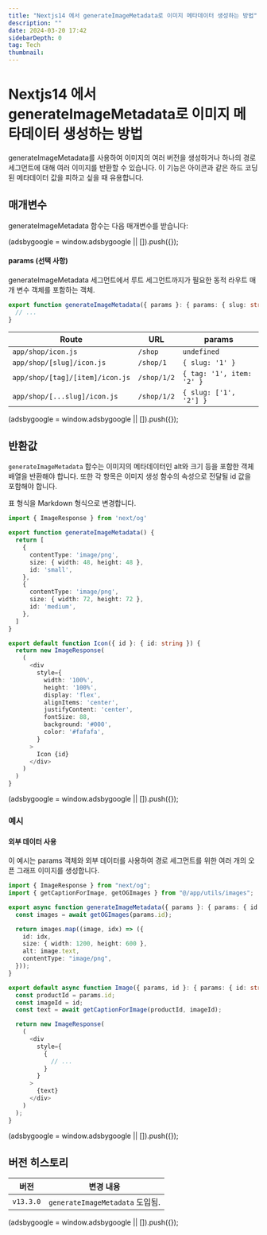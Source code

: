 ```yaml
---
title: "Nextjs14 에서 generateImageMetadata로 이미지 메타데이터 생성하는 방법"
description: ""
date: 2024-03-20 17:42
sidebarDepth: 0
tag: Tech
thumbnail:
---
```


# Nextjs14 에서 generateImageMetadata로 이미지 메타데이터 생성하는 방법

generateImageMetadata를 사용하여 이미지의 여러 버전을 생성하거나 하나의 경로 세그먼트에 대해 여러 이미지를 반환할 수 있습니다. 이 기능은 아이콘과 같은 하드 코딩된 메타데이터 값을 피하고 싶을 때 유용합니다.

## 매개변수

generateImageMetadata 함수는 다음 매개변수를 받습니다:

<!-- ui-log 수평형 -->

<ins class="adsbygoogle"
      style="display:block"
      data-ad-client="ca-pub-4877378276818686"
      data-ad-slot="9743150776"
      data-ad-format="auto"
      data-full-width-responsive="true"></ins>
<component is="script">
(adsbygoogle = window.adsbygoogle || []).push({});
</component>

#### params (선택 사항)

generateImageMetadata 세그먼트에서 루트 세그먼트까지가 필요한 동적 라우트 매개 변수 객체를 포함하는 객체.

```typescript
export function generateImageMetadata({ params }: { params: { slug: string } }) {
  // ...
}
```

| Route                           | URL         | params                    |
| ------------------------------- | ----------- | ------------------------- |
| `app/shop/icon.js`              | `/shop`     | `undefined`               |
| `app/shop/[slug]/icon.js`       | `/shop/1`   | `{ slug: '1' }`           |
| `app/shop/[tag]/[item]/icon.js` | `/shop/1/2` | `{ tag: '1', item: '2' }` |
| `app/shop/[...slug]/icon.js`    | `/shop/1/2` | `{ slug: ['1', '2'] }`    |

<!-- ui-log 수평형 -->

<ins class="adsbygoogle"
      style="display:block"
      data-ad-client="ca-pub-4877378276818686"
      data-ad-slot="9743150776"
      data-ad-format="auto"
      data-full-width-responsive="true"></ins>
<component is="script">
(adsbygoogle = window.adsbygoogle || []).push({});
</component>

## 반환값

`generateImageMetadata` 함수는 이미지의 메타데이터인 alt와 크기 등을 포함한 객체 배열을 반환해야 합니다. 또한 각 항목은 이미지 생성 함수의 속성으로 전달될 id 값을 포함해야 합니다.

표 형식을 Markdown 형식으로 변경합니다.

```typescript
import { ImageResponse } from 'next/og'

export function generateImageMetadata() {
  return [
    {
      contentType: 'image/png',
      size: { width: 48, height: 48 },
      id: 'small',
    },
    {
      contentType: 'image/png',
      size: { width: 72, height: 72 },
      id: 'medium',
    },
  ]
}

export default function Icon({ id }: { id: string }) {
  return new ImageResponse(
    (
      <div
        style={
          width: '100%',
          height: '100%',
          display: 'flex',
          alignItems: 'center',
          justifyContent: 'center',
          fontSize: 88,
          background: '#000',
          color: '#fafafa',
        }
      >
        Icon {id}
      </div>
    )
  )
}
```

<!-- ui-log 수평형 -->

<ins class="adsbygoogle"
      style="display:block"
      data-ad-client="ca-pub-4877378276818686"
      data-ad-slot="9743150776"
      data-ad-format="auto"
      data-full-width-responsive="true"></ins>
<component is="script">
(adsbygoogle = window.adsbygoogle || []).push({});
</component>

### 예시

#### 외부 데이터 사용

이 예시는 params 객체와 외부 데이터를 사용하여 경로 세그먼트를 위한 여러 개의 오픈 그래프 이미지를 생성합니다.

```typescript
import { ImageResponse } from "next/og";
import { getCaptionForImage, getOGImages } from "@/app/utils/images";

export async function generateImageMetadata({ params }: { params: { id: string } }) {
  const images = await getOGImages(params.id);

  return images.map((image, idx) => ({
    id: idx,
    size: { width: 1200, height: 600 },
    alt: image.text,
    contentType: "image/png",
  }));
}

export default async function Image({ params, id }: { params: { id: string }; id: number }) {
  const productId = params.id;
  const imageId = id;
  const text = await getCaptionForImage(productId, imageId);

  return new ImageResponse(
    (
      <div
        style={
          {
            // ...
          }
        }
      >
        {text}
      </div>
    )
  );
}
```

<!-- ui-log 수평형 -->

<ins class="adsbygoogle"
      style="display:block"
      data-ad-client="ca-pub-4877378276818686"
      data-ad-slot="9743150776"
      data-ad-format="auto"
      data-full-width-responsive="true"></ins>
<component is="script">
(adsbygoogle = window.adsbygoogle || []).push({});
</component>

## 버전 히스토리

| 버전      | 변경 내용                       |
| --------- | ------------------------------- |
| `v13.3.0` | `generateImageMetadata` 도입됨. |

<!-- ui-log 수평형 -->

<ins class="adsbygoogle"
      style="display:block"
      data-ad-client="ca-pub-4877378276818686"
      data-ad-slot="9743150776"
      data-ad-format="auto"
      data-full-width-responsive="true"></ins>
<component is="script">
(adsbygoogle = window.adsbygoogle || []).push({});
</component>

